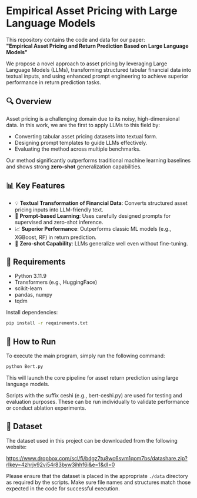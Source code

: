 # Empirical Asset Pricing with Large Language Models

This repository contains the code and data for our paper:  
**"Empirical Asset Pricing and Return Prediction Based on Large Language Models"**

We propose a novel approach to asset pricing by leveraging Large Language Models (LLMs), transforming structured tabular financial data into textual inputs, and using enhanced prompt engineering to achieve superior performance in return prediction tasks.

## 🔍 Overview

Asset pricing is a challenging domain due to its noisy, high-dimensional data. In this work, we are the first to apply LLMs to this field by:
- Converting tabular asset pricing datasets into textual form.
- Designing prompt templates to guide LLMs effectively.
- Evaluating the method across multiple benchmarks.

Our method significantly outperforms traditional machine learning baselines and shows strong **zero-shot** generalization capabilities.

## 📊 Key Features

- 💡 **Textual Transformation of Financial Data**: Converts structured asset pricing inputs into LLM-friendly text.
- 🧠 **Prompt-based Learning**: Uses carefully designed prompts for supervised and zero-shot inference.
- 📈 **Superior Performance**: Outperforms classic ML models (e.g., XGBoost, RF) in return prediction.
- 🧪 **Zero-shot Capability**: LLMs generalize well even without fine-tuning.

## 🧬 Requirements

- Python 3.11.9
- Transformers (e.g., HuggingFace)
- scikit-learn
- pandas, numpy
- tqdm

Install dependencies:

```bash
pip install -r requirements.txt
```

## 🚀 How to Run

To execute the main program, simply run the following command:

```bash
python Bert.py
```

This will launch the core pipeline for asset return prediction using large language models.

Scripts with the suffix ceshi (e.g., bert-ceshi.py) are used for testing and evaluation purposes. These can be run individually to validate performance or conduct ablation experiments.

## 📂 Dataset

The dataset used in this project can be downloaded from the following website:

  https://www.dropbox.com/scl/fi/bdgz7tu8wc6svm1qom7bs/datashare.zip?rlkey=4zhrjv92vi54r83byw3ihhf6i&e=1&dl=0

Please ensure that the dataset is placed in the appropriate `./data` directory as required by the scripts. Make sure file names and structures match those expected in the code for successful execution.
